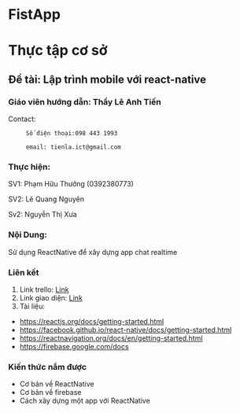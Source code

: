 # FistApp
# Thực tập cơ sở

## Đề tài: Lập trình mobile với react-native
### Giáo viên hướng dẫn: Thầy Lê Anh Tiến
Contact: 

         Số điện thoại:098 443 1993

         email: tienla.ict@gmail.com
         
### Thực hiện: 

SV1: Phạm Hữu Thưởng (0392380773)

SV2: Lê Quang Nguyên

Sv2: Nguyễn Thị Xưa

### Nội Dung:
Sử dụng ReactNative để xây dựng app chat realtime

### Liên kết
1. Link trello: [Link](https://trello.com/b/mF8kTByJ/research-reactnative)
2. Link giao diện: [Link](
https://www.figma.com/file/1KCrGVR7lo7Wx7nB5aWxq3/Space_Messenger_UI_Kit-2_Demo?node-id=0%3A91)
3. Tài liệu:
- https://reactjs.org/docs/getting-started.html
- https://facebook.github.io/react-native/docs/getting-started.html
- https://reactnavigation.org/docs/en/getting-started.html
- https://firebase.google.com/docs


### Kiến thức nắm được 

- Cơ bản về ReactNative
- Cơ bản về firebase
- Cách xây dựng một app với ReactNative 
